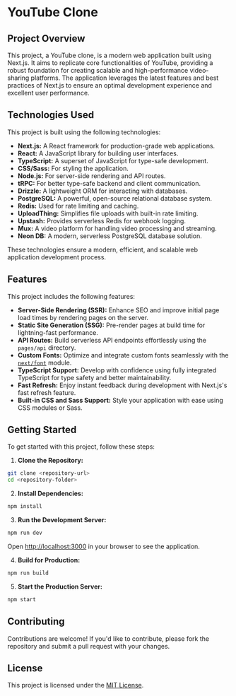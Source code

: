 # YouTube Clone

## Project Overview

This project, a YouTube clone, is a modern web application built using Next.js. It aims to replicate core functionalities of YouTube, providing a robust foundation for creating scalable and high-performance video-sharing platforms. The application leverages the latest features and best practices of Next.js to ensure an optimal development experience and excellent user performance.

## Technologies Used

This project is built using the following technologies:

- **Next.js:** A React framework for production-grade web applications.
- **React:** A JavaScript library for building user interfaces.
- **TypeScript:** A superset of JavaScript for type-safe development.
- **CSS/Sass:** For styling the application.
- **Node.js:** For server-side rendering and API routes.
- **tRPC:** For better type-safe backend and client communication.
- **Drizzle:** A lightweight ORM for interacting with databases.
- **PostgreSQL:** A powerful, open-source relational database system.
- **Redis:** Used for rate limiting and caching.
- **UploadThing:** Simplifies file uploads with built-in rate limiting.
- **Upstash:** Provides serverless Redis for webhook logging.
- **Mux:** A video platform for handling video processing and streaming.
- **Neon DB:** A modern, serverless PostgreSQL database solution.

These technologies ensure a modern, efficient, and scalable web application development process.


## Features

This project includes the following features:

- **Server-Side Rendering (SSR):** Enhance SEO and improve initial page load times by rendering pages on the server.
- **Static Site Generation (SSG):** Pre-render pages at build time for lightning-fast performance.
- **API Routes:** Build serverless API endpoints effortlessly using the `pages/api` directory.
- **Custom Fonts:** Optimize and integrate custom fonts seamlessly with the [`next/font`](https://nextjs.org/docs/app/building-your-application/optimizing/fonts) module.
- **TypeScript Support:** Develop with confidence using fully integrated TypeScript for type safety and better maintainability.
- **Fast Refresh:** Enjoy instant feedback during development with Next.js's fast refresh feature.
- **Built-in CSS and Sass Support:** Style your application with ease using CSS modules or Sass.

## Getting Started

To get started with this project, follow these steps:

1. **Clone the Repository:**
  ```bash
  git clone <repository-url>
  cd <repository-folder>
  ```

2. **Install Dependencies:**
  ```bash
  npm install
  ```

3. **Run the Development Server:**
  ```bash
  npm run dev
  ```
  Open [http://localhost:3000](http://localhost:3000) in your browser to see the application.

4. **Build for Production:**
  ```bash
  npm run build
  ```

5. **Start the Production Server:**
  ```bash
  npm start
  ```

## Contributing

Contributions are welcome! If you'd like to contribute, please fork the repository and submit a pull request with your changes.

## License

This project is licensed under the [MIT License](LICENSE).

